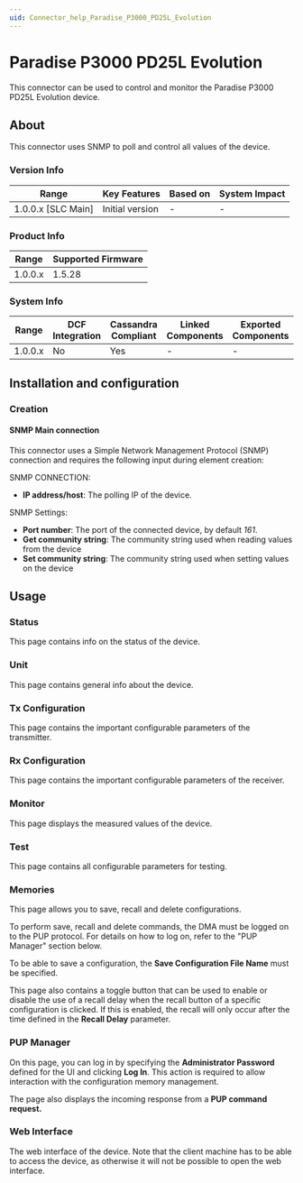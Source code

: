 ```yaml
---
uid: Connector_help_Paradise_P3000_PD25L_Evolution
---
```


# Paradise P3000 PD25L Evolution

This connector can be used to control and monitor the Paradise P3000 PD25L Evolution device.

## About

This connector uses SNMP to poll and control all values of the device.

### Version Info

| Range                | Key Features     | Based on     | System Impact     |
|----------------------|------------------|--------------|-------------------|
| 1.0.0.x [SLC Main]   | Initial version  | -            | -                 |

### Product Info

| Range     | Supported Firmware     |
|-----------|------------------------|
| 1.0.0.x   | 1.5.28                 |

### System Info

| Range     | DCF Integration     | Cassandra Compliant     | Linked Components     | Exported Components     |
|-----------|---------------------|-------------------------|-----------------------|-------------------------|
| 1.0.0.x   | No                  | Yes                     | -                     | -                       |

## Installation and configuration

### Creation

#### SNMP Main connection

This connector uses a Simple Network Management Protocol (SNMP) connection and requires the following input during element creation:

SNMP CONNECTION:

- **IP address/host**: The polling IP of the device.

SNMP Settings:

- **Port number**: The port of the connected device, by default *161*.
- **Get community string**: The community string used when reading values from the device
- **Set community string**: The community string used when setting values on the device

## Usage

### Status

This page contains info on the status of the device.

### Unit

This page contains general info about the device.

### Tx Configuration

This page contains the important configurable parameters of the transmitter.

### Rx Configuration

This page contains the important configurable parameters of the receiver.

### Monitor

This page displays the measured values of the device.

### Test

This page contains all configurable parameters for testing.

### Memories

This page allows you to save, recall and delete configurations.

To perform save, recall and delete commands, the DMA must be logged on to the PUP protocol. For details on how to log on, refer to the "PUP Manager" section below.

To be able to save a configuration, the **Save Configuration File Name** must be specified.

This page also contains a toggle button that can be used to enable or disable the use of a recall delay when the recall button of a specific configuration is clicked. If this is enabled, the recall will only occur after the time defined in the **Recall Delay** parameter.

### PUP Manager

On this page, you can log in by specifying the **Administrator Password** defined for the UI and clicking **Log In**. This action is required to allow interaction with the configuration memory management.

The page also displays the incoming response from a **PUP command request.**

### Web Interface

The web interface of the device. Note that the client machine has to be able to access the device, as otherwise it will not be possible to open the web interface.
